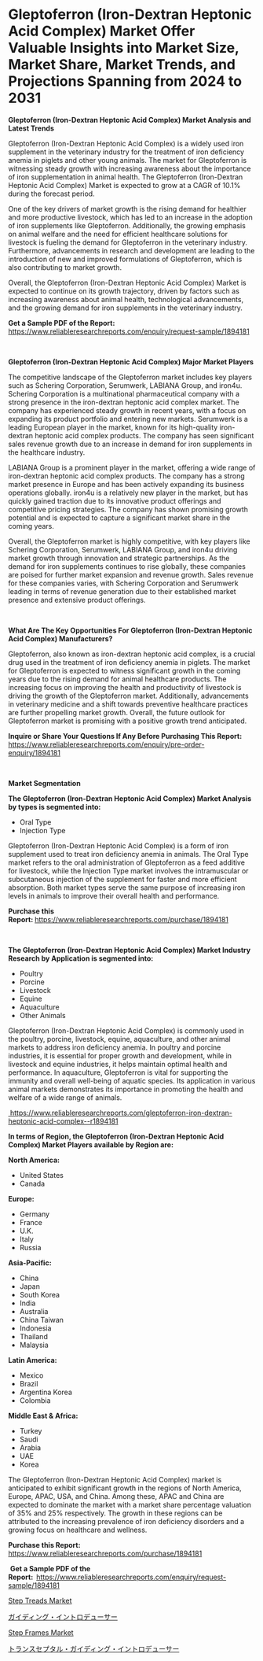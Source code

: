 <p><h1>Gleptoferron (Iron-Dextran Heptonic Acid Complex) Market Offer Valuable Insights into Market Size, Market Share, Market Trends, and Projections Spanning from 2024 to 2031</h1></p><p><strong>Gleptoferron (Iron-Dextran Heptonic Acid Complex) Market Analysis and Latest Trends</strong></p>
<p><p>Gleptoferron (Iron-Dextran Heptonic Acid Complex) is a widely used iron supplement in the veterinary industry for the treatment of iron deficiency anemia in piglets and other young animals. The market for Gleptoferron is witnessing steady growth with increasing awareness about the importance of iron supplementation in animal health. The Gleptoferron (Iron-Dextran Heptonic Acid Complex) Market is expected to grow at a CAGR of 10.1% during the forecast period.</p><p>One of the key drivers of market growth is the rising demand for healthier and more productive livestock, which has led to an increase in the adoption of iron supplements like Gleptoferron. Additionally, the growing emphasis on animal welfare and the need for efficient healthcare solutions for livestock is fueling the demand for Gleptoferron in the veterinary industry. Furthermore, advancements in research and development are leading to the introduction of new and improved formulations of Gleptoferron, which is also contributing to market growth.</p><p>Overall, the Gleptoferron (Iron-Dextran Heptonic Acid Complex) Market is expected to continue on its growth trajectory, driven by factors such as increasing awareness about animal health, technological advancements, and the growing demand for iron supplements in the veterinary industry.</p></p>
<p><strong>Get a Sample PDF of the Report:&nbsp;</strong> <a href="https://www.reliableresearchreports.com/enquiry/request-sample/1894181">https://www.reliableresearchreports.com/enquiry/request-sample/1894181</a></p>
<p>&nbsp;</p>
<p><strong>Gleptoferron (Iron-Dextran Heptonic Acid Complex) Major Market Players</strong></p>
<p><p>The competitive landscape of the Gleptoferron market includes key players such as Schering Corporation, Serumwerk, LABIANA Group, and iron4u. Schering Corporation is a multinational pharmaceutical company with a strong presence in the iron-dextran heptonic acid complex market. The company has experienced steady growth in recent years, with a focus on expanding its product portfolio and entering new markets. Serumwerk is a leading European player in the market, known for its high-quality iron-dextran heptonic acid complex products. The company has seen significant sales revenue growth due to an increase in demand for iron supplements in the healthcare industry.</p><p>LABIANA Group is a prominent player in the market, offering a wide range of iron-dextran heptonic acid complex products. The company has a strong market presence in Europe and has been actively expanding its business operations globally. iron4u is a relatively new player in the market, but has quickly gained traction due to its innovative product offerings and competitive pricing strategies. The company has shown promising growth potential and is expected to capture a significant market share in the coming years.</p><p>Overall, the Gleptoferron market is highly competitive, with key players like Schering Corporation, Serumwerk, LABIANA Group, and iron4u driving market growth through innovation and strategic partnerships. As the demand for iron supplements continues to rise globally, these companies are poised for further market expansion and revenue growth. Sales revenue for these companies varies, with Schering Corporation and Serumwerk leading in terms of revenue generation due to their established market presence and extensive product offerings.</p></p>
<p>&nbsp;</p>
<p><strong>What Are The Key Opportunities For Gleptoferron (Iron-Dextran Heptonic Acid Complex) Manufacturers?</strong></p>
<p><p>Gleptoferron, also known as iron-dextran heptonic acid complex, is a crucial drug used in the treatment of iron deficiency anemia in piglets. The market for Gleptoferron is expected to witness significant growth in the coming years due to the rising demand for animal healthcare products. The increasing focus on improving the health and productivity of livestock is driving the growth of the Gleptoferron market. Additionally, advancements in veterinary medicine and a shift towards preventive healthcare practices are further propelling market growth. Overall, the future outlook for Gleptoferron market is promising with a positive growth trend anticipated.</p></p>
<p><strong>Inquire or Share Your Questions If Any Before Purchasing This Report:</strong> <a href="https://www.reliableresearchreports.com/enquiry/pre-order-enquiry/1894181">https://www.reliableresearchreports.com/enquiry/pre-order-enquiry/1894181</a></p>
<p>&nbsp;</p>
<p><strong>Market Segmentation</strong></p>
<p><strong>The Gleptoferron (Iron-Dextran Heptonic Acid Complex) Market Analysis by types is segmented into:</strong></p>
<p><ul><li>Oral Type</li><li>Injection Type</li></ul></p>
<p><p>Gleptoferron (Iron-Dextran Heptonic Acid Complex) is a form of iron supplement used to treat iron deficiency anemia in animals. The Oral Type market refers to the oral administration of Gleptoferron as a feed additive for livestock, while the Injection Type market involves the intramuscular or subcutaneous injection of the supplement for faster and more efficient absorption. Both market types serve the same purpose of increasing iron levels in animals to improve their overall health and performance.</p></p>
<p><strong>Purchase this Report:&nbsp;</strong><a href="https://www.reliableresearchreports.com/purchase/1894181">https://www.reliableresearchreports.com/purchase/1894181</a></p>
<p>&nbsp;</p>
<p><strong>The Gleptoferron (Iron-Dextran Heptonic Acid Complex) Market Industry Research by Application is segmented into:</strong></p>
<p><ul><li>Poultry</li><li>Porcine</li><li>Livestock</li><li>Equine</li><li>Aquaculture</li><li>Other Animals</li></ul></p>
<p><p>Gleptoferron (Iron-Dextran Heptonic Acid Complex) is commonly used in the poultry, porcine, livestock, equine, aquaculture, and other animal markets to address iron deficiency anemia. In poultry and porcine industries, it is essential for proper growth and development, while in livestock and equine industries, it helps maintain optimal health and performance. In aquaculture, Gleptoferron is vital for supporting the immunity and overall well-being of aquatic species. Its application in various animal markets demonstrates its importance in promoting the health and welfare of a wide range of animals.</p></p>
<p><a href="https://www.reliableresearchreports.com/gleptoferron-iron-dextran-heptonic-acid-complex--r1894181">&nbsp;https://www.reliableresearchreports.com/gleptoferron-iron-dextran-heptonic-acid-complex--r1894181</a></p>
<p><strong>In terms of Region, the Gleptoferron (Iron-Dextran Heptonic Acid Complex) Market Players available by Region are:</strong></p>
<p>
    <p> <strong> North America: </strong>
        <ul>
            <li>United States</li>
            <li>Canada</li>
        </ul>
        </p> 
    <p> <strong> Europe: </strong>
        <ul>
            <li>Germany</li>
            <li>France</li>
            <li>U.K.</li>
            <li>Italy</li>
            <li>Russia</li>
        </ul>
        </p> 
    <p> <strong> Asia-Pacific: </strong>
        <ul>
            <li>China</li>
            <li>Japan</li>
            <li>South Korea</li>
            <li>India</li>
            <li>Australia</li>
            <li>China Taiwan</li>
            <li>Indonesia</li>
            <li>Thailand</li>
            <li>Malaysia</li>
        </ul>
        </p> 
    <p> <strong> Latin America: </strong>
        <ul>
            <li>Mexico</li>
            <li>Brazil</li>
            <li>Argentina Korea</li>
            <li>Colombia</li>
        </ul>
        </p> 
    <p> <strong> Middle East & Africa: </strong>
        <ul>
            <li>Turkey</li>
            <li>Saudi</li>
            <li>Arabia</li>
            <li>UAE</li>
            <li>Korea</li>
        </ul>
    </p>
    </p>
<p><p>The Gleptoferron (Iron-Dextran Heptonic Acid Complex) market is anticipated to exhibit significant growth in the regions of North America, Europe, APAC, USA, and China. Among these, APAC and China are expected to dominate the market with a market share percentage valuation of 35% and 25% respectively. The growth in these regions can be attributed to the increasing prevalence of iron deficiency disorders and a growing focus on healthcare and wellness.</p></p>
<p><strong>Purchase this Report: </strong><a href="https://www.reliableresearchreports.com/purchase/1894181">https://www.reliableresearchreports.com/purchase/1894181</a></p>
<p>&nbsp;<strong>Get a Sample PDF of the Report:&nbsp;&nbsp;</strong><a href="https://www.reliableresearchreports.com/enquiry/request-sample/1894181">https://www.reliableresearchreports.com/enquiry/request-sample/1894181</a></p>
<p><strong></strong></p>
<p><p><a href="https://github.com/irjbaube82/Market-Research-Report-List-1/blob/main/step-treads-market.md">Step Treads Market</a></p><p><a href="https://github.com/oqoeusbvpadwjs08/Market-Research-Report-List-3/blob/main/3395421179328.md">ガイディング・イントロデューサー</a></p><p><a href="https://github.com/wybrqqeb6/Market-Research-Report-List-1/blob/main/step-frames-market.md">Step Frames Market</a></p><p><a href="https://github.com/AaronVargas43/Market-Research-Report-List-2/blob/main/4700639179329.md">トランスセプタル・ガイディング・イントロデューサー</a></p></p>